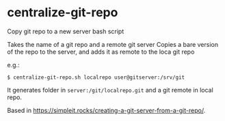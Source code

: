 # centralize-git-repo
Copy git repo to a new server bash script

Takes the name of a git repo and a remote git server
Copies a bare version of the repo to the server, and adds it as
remote to the loca git repo

e.g.: 

    $ centralize-git-repo.sh localrepo user@gitserver:/srv/git

It generates folder in `server:/git/localrepo.git` and a git remote in
local repo.

Based in <https://simpleit.rocks/creating-a-git-server-from-a-git-repo/>.

